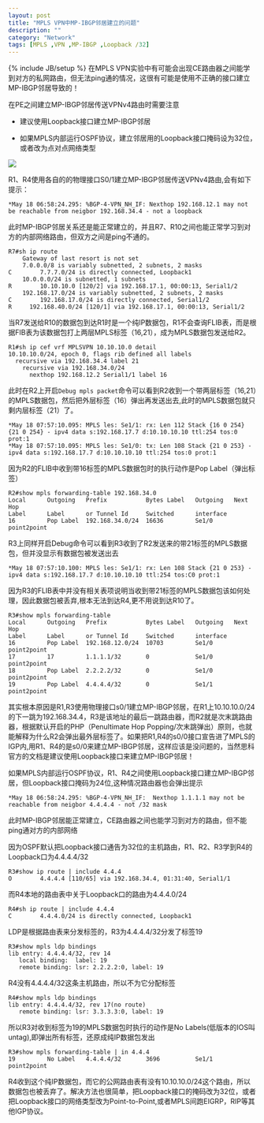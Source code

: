 ```yaml
---
layout: post
title: "MPLS VPN中MP-IBGP邻居建立的问题"
description: ""
category: "Network" 
tags: [MPLS ,VPN ,MP-IBGP ,Loopback /32]
---
```

{% include JB/setup %}
在MPLS VPN实验中有可能会出现CE路由器之间能学到对方的私网路由，但无法ping通的情况，这很有可能是使用不正确的接口建立MP-IBGP邻居导致的！

在PE之间建立MP-IBGP邻居传送VPNv4路由时需要注意

*	建议使用Loopback接口建立MP-IBGP邻居

*	如果MPLS内部运行OSPF协议，建立邻居用的Loopback接口掩码设为32位，或者改为点对点网络类型

![](http://pic.yupoo.com/songtl/CRZp2gA6/medish.jpg)

R1、R4使用各自的的物理接口S0/1建立MP-IBGP邻居传送VPNv4路由,会有如下提示：

	*May 18 06:58:24.295: %BGP-4-VPN_NH_IF: Nexthop 192.168.12.1 may not be reachable from neigbor 192.168.34.4 - not a loopback

此时MP-IBGP邻居关系还是能正常建立的，并且R7、R10之间也能正常学习到对方的内部网络路由，但双方之间是ping不通的。
	
	R7#sh ip route           
		Gateway of last resort is not set
		7.0.0.0/8 is variably subnetted, 2 subnets, 2 masks
	C        7.7.7.0/24 is directly connected, Loopback1
		10.0.0.0/24 is subnetted, 1 subnets
	R        10.10.10.0 [120/2] via 192.168.17.1, 00:00:13, Serial1/2
	    192.168.17.0/24 is variably subnetted, 2 subnets, 2 masks
	C        192.168.17.0/24 is directly connected, Serial1/2
	R     192.168.40.0/24 [120/1] via 192.168.17.1, 00:00:13, Serial1/2

当R7发送给R10的数据包到达R1时是一个纯IP数据包，R1不会查询FLIB表，而是根据FIB表为该数据包打上两层MPLS标签（16,21），成为MPLS数据包发送给R2。

	R1#sh ip cef vrf MPLSVPN 10.10.10.0 detail 
	10.10.10.0/24, epoch 0, flags rib defined all labels
	  recursive via 192.168.34.4 label 21
		recursive via 192.168.34.0/24
		  nexthop 192.168.12.2 Serial1/1 label 16

此时在R2上开启`Debug mpls packet`命令可以看到R2收到一个带两层标签（16,21）的MPLS数据包，然后把外层标签（16）弹出再发送出去,此时的MPLS数据包就只剩内层标签（21）了。

	*May 18 07:57:10.095: MPLS les: Se1/1: rx: Len 112 Stack {16 0 254} {21 0 254} - ipv4 data s:192.168.17.7 d:10.10.10.10 ttl:254 tos:0 prot:1
	*May 18 07:57:10.095: MPLS les: Se1/0: tx: Len 108 Stack {21 0 253} - ipv4 data s:192.168.17.7 d:10.10.10.10 ttl:254 tos:0 prot:1

因为R2的FLIB中收到带16标签的MPLS数据包时的执行动作是Pop Label（弹出标签）

	R2#show mpls forwarding-table 192.168.34.0
	Local      Outgoing   Prefix           Bytes Label   Outgoing   Next Hop    
	Label      Label      or Tunnel Id     Switched      interface              
	16         Pop Label  192.168.34.0/24  16636         Se1/0      point2point 

R3上同样开启Debug命令可以看到R3收到了R2发送来的带21标签的MPLS数据包，但并没显示有数据包被发送出去

	*May 18 07:57:10.100: MPLS les: Se1/1: rx: Len 108 Stack {21 0 253} - ipv4 data s:192.168.17.7 d:10.10.10.10 ttl:254 tos:C0 prot:1

因为R3的FLIB表中并没有相关表项说明当收到带21标签的MPLS数据包该如何处理，因此数据包被丢弃,根本无法到达R4,更不用说到达R10了。

	R3#show mpls forwarding-table 
	Local      Outgoing   Prefix           Bytes Label   Outgoing   Next Hop    
	Label      Label      or Tunnel Id     Switched      interface              
	16         Pop Label  192.168.12.0/24  10703         Se1/0      point2point 
	17         17         1.1.1.1/32       0             Se1/0      point2point 
	18         Pop Label  2.2.2.2/32       0             Se1/0      point2point 
	19         Pop Label  4.4.4.4/32       0             Se1/1      point2point

其实根本原因是R1,R3使用物理接口s0/1建立MP-IBGP邻居，在R1上10.10.10.0/24的下一跳为192.168.34.4，R3是该地址的最后一跳路由器，而R2就是次末跳路由器，根据默认开启的PHP（Penultimate Hop Popping/次末跳弹出）原则，也就能解释为什么R2会弹出最外层标签了。如果把R1,R4的s0/0接口宣告进了MPLS的IGP内,用R1、R4的是s0/0来建立MP-IBGP邻居，这样应该是没问题的，当然思科官方的文档是建议使用Loopback接口来建立MP-IBGP邻居！

如果MPLS内部运行OSPF协议，R1、R4之间使用Loopback接口建立MP-IBGP邻居，但Loopback接口掩码为24位,这种情况路由器也会弹出提示

	*May 18 06:58:24.295: %BGP-4-VPN_NH_IF:  Nexthop 1.1.1.1 may not be reachable from neigbor 4.4.4.4 - not /32 mask

此时MP-IBGP邻居能正常建立，CE路由器之间也能学习到对方的路由，但不能ping通对方的内部网络

因为OSPF默认把Loopback接口通告为32位的主机路由，R1、R2、R3学到R4的Loopback口为4.4.4.4/32

	R3#show ip route | include 4.4.4 
	O        4.4.4.4 [110/65] via 192.168.34.4, 01:31:40, Serial1/1	

而R4本地的路由表中关于Loopback口的路由为4.4.4.0/24

	R4#sh ip route | include 4.4.4
	C        4.4.4.0/24 is directly connected, Loopback1

LDP是根据路由表来分发标签的，R3为4.4.4.4/32分发了标签19

	R3#show mpls ldp bindings                                                    
	lib entry: 4.4.4.4/32, rev 14
	   local binding:  label: 19
	   remote binding: lsr: 2.2.2.2:0, label: 19

R4没有4.4.4.4/32这条主机路由，所以不为它分配标签

	R4#show mpls ldp bindings 
	lib entry: 4.4.4.4/32, rev 17(no route)
	   remote binding: lsr: 3.3.3.3:0, label: 19

所以R3对收到标签为19的MPLS数据包时执行的动作是No Labels(低版本的IOS叫untag),即弹出所有标签，还原成纯IP数据包发出
	
	R3#show mpls forwarding-table | in 4.4.4 
	19         No Label   4.4.4.4/32       3696          Se1/1      point2point 

R4收到这个纯IP数据包，而它的公网路由表有没有10.10.10.0/24这个路由，所以数据包也被丢弃了。解决方法也很简单，把Loopback接口的掩码改为32位，或者把Loopback接口的网络类型改为Point-to-Point,或者MPLS间跑EIGRP，RIP等其他IGP协议。
